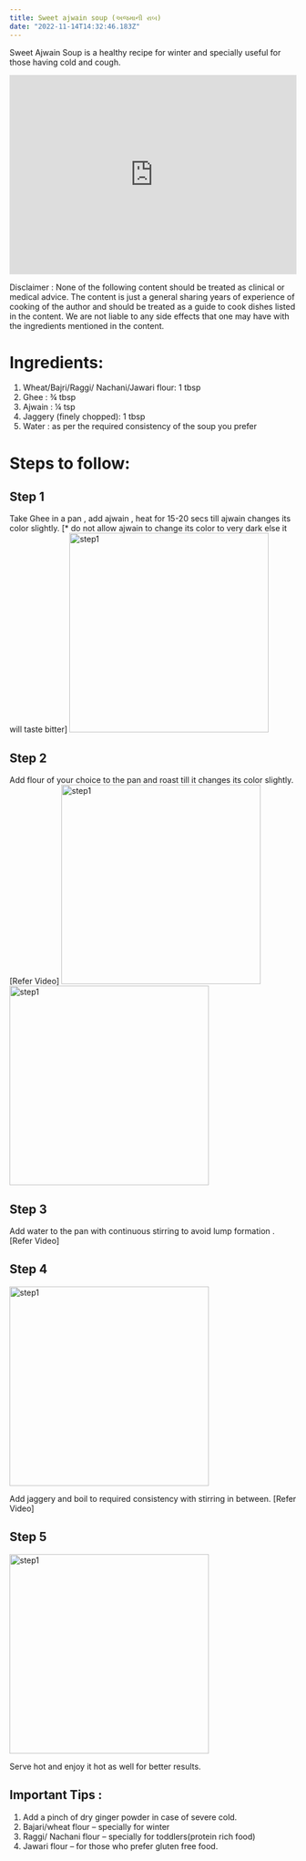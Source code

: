```yaml
---
title: Sweet ajwain soup (અજમાની રાબ)
date: "2022-11-14T14:32:46.183Z"
---
```


Sweet Ajwain Soup is a healthy recipe for winter and specially useful for those having cold and cough.

<iframe width="100%" height="350" src="https://www.youtube.com/embed/uYiP2kXy47M" title="Sweet ajwain soup (અજમાની રાબ)" frameborder="0" allow="accelerometer; autoplay; clipboard-write; encrypted-media; gyroscope; picture-in-picture" allowfullscreen></iframe>

Disclaimer : None of the following content should be treated as clinical or medical advice. The content is just a general sharing years of experience of cooking of the author and should be treated as a guide to cook dishes listed in the content. We are not liable to any side effects that one may have with the ingredients mentioned in the content.

# Ingredients:

1. Wheat/Bajri/Raggi/
   Nachani/Jawari flour: 1 tbsp
2. Ghee : ¾ tbsp
3. Ajwain : ¼ tsp
4. Jaggery (finely chopped):
   1 tbsp
5. Water : as per the required
   consistency of the soup you prefer

# Steps to follow:

## Step 1

Take Ghee in a pan , add ajwain , heat for 15-20 secs till ajwain changes its color slightly.
[* do not allow ajwain to change its color to very dark else it will taste bitter]
<img className="img-blogpage" src="https://firebasestorage.googleapis.com/v0/b/learning-firebase-img-crud.appspot.com/o/ajwainSoup_pic1.jpeg?alt=media&token=8c187c9e-80b4-4b1c-a6be-af886188caac" alt="step1" width="350" height="350" />

## Step 2

Add flour of your choice to the pan and roast till it changes its color slightly.
[Refer Video]
<img className="img-blogpage" src="https://firebasestorage.googleapis.com/v0/b/learning-firebase-img-crud.appspot.com/o/ajwainSoup_pic2.jpeg?alt=media&token=6f524863-4ff0-46aa-9ebc-5133bc441fac" alt="step1" width="350" height="350" />
<img className="img-blogpage" src="https://firebasestorage.googleapis.com/v0/b/learning-firebase-img-crud.appspot.com/o/ajwainSoup_pic3.jpeg?alt=media&token=bb569cc3-6d33-4a90-a1b4-780988a06d7c" alt="step1" width="350" height="350" />

## Step 3

Add water to the pan with continuous stirring to avoid lump formation .
[Refer Video]

## Step 4

<img className="img-blogpage" src="https://firebasestorage.googleapis.com/v0/b/learning-firebase-img-crud.appspot.com/o/ajwainSoup_pic4.jpeg?alt=media&token=fb03dd7c-101e-4f46-9acc-cd8c65defd12" alt="step1" width="350" height="350" />

Add jaggery and boil to required consistency with stirring in between.
[Refer Video]

## Step 5

<img className="img-blogpage" src="https://firebasestorage.googleapis.com/v0/b/learning-firebase-img-crud.appspot.com/o/ajwainSoup_pic5.jpeg?alt=media&token=5c5c2153-8154-4bc3-bcda-4e256f0f7acc" alt="step1" width="350" height="350" />

Serve hot and enjoy it hot as well for better results.

## Important Tips :

1. Add a pinch of dry ginger powder in case of severe cold.
2. Bajari/wheat flour – specially for winter
3. Raggi/ Nachani flour – specially for toddlers(protein rich food)
4. Jawari flour – for those who prefer gluten free food.
